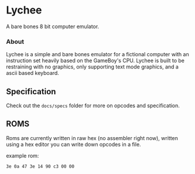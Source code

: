 # Lychee
A bare bones 8 bit computer emulator.
### About
Lychee is a simple and bare bones emulator for a fictional computer with an instruction set heavily based on the GameBoy's CPU. Lychee is built to be restraining with no graphics, only supporting text mode graphics, and a ascii based keyboard.

## Specification
Check out the `docs/specs` folder for more on opcodes and specification.

## ROMS
Roms are currently written in raw hex (no assembler right now), written using a hex editor you can write down opcodes in a file.

example rom:
```
3e 0a 47 3e 14 90 c3 00 00
```